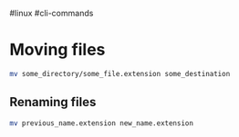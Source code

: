 #linux #cli-commands 

# Moving files

```bash
mv some_directory/some_file.extension some_destination
```

## Renaming files

```bash
mv previous_name.extension new_name.extension
```